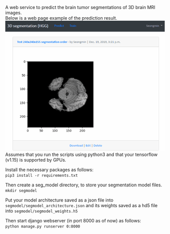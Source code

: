 A web service to predict the brain tumor segmentations of 3D brain MRI images.<br>
Below is a web page example of the prediction result.<br>
![Example prediction gif](example.gif)
Assumes that you run the scripts using python3 and that your tensorflow (v1.15) is supported by GPUs. 

Install the necessary packages as follows:<br>
```pip3 install -r requirements.txt```

Then create a seg_model directory, to store your segmentation model files.<br>
```mkdir segmodel```

Put your model architecture saved as a json file into `segmodel/segmodel_architecture.json` and its weights saved as a hd5 file into `segmodel/segmodel_weights.h5`

Then start django webserver (in port 8000 as of now) as follows:<br>
```python manage.py runserver 0:8000```
